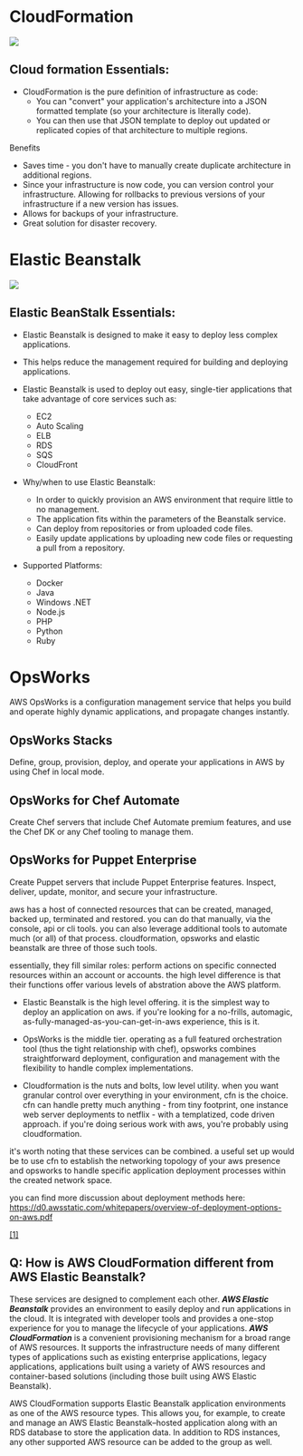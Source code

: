 # CloudFormation
![](https://github.com/lannyzhujin/AWS_CSA_Feb_2018/blob/master/AWS_CSA-Associate/img/CloudformationEssentials.PNG)
## Cloud formation Essentials:  
 - CloudFormation is the pure definition of infrastructure as code:
     - You can "convert" your application's architecture into a JSON formatted template (so your architecture is literally code).
     - You can then use that JSON template to deploy out updated or replicated copies of that architecture to multiple regions. 

Benefits
 - Saves time - you don't have to manually create duplicate architecture in additional regions.
 - Since your infrastructure is now code, you can version control your infrastructure. Allowing for rollbacks to previous versions of your infrastructure if a new version has issues.
 - Allows for backups of your infrastructure.
 - Great solution for disaster recovery. 

# Elastic Beanstalk
![](https://github.com/lannyzhujin/AWS_CSA_Feb_2018/blob/master/AWS_CSA-Associate/img/ElasticBeanStalk.PNG)
## Elastic BeanStalk Essentials:  
 - Elastic Beanstalk is designed to make it easy to deploy less complex applications.
 - This helps reduce the management required for building and deploying applications.
 - Elastic Beanstalk is used to deploy out easy, single-tier applications that take advantage of core services such as:
     - EC2
     - Auto Scaling
     - ELB
     - RDS
     - SQS
     - CloudFront 
	 
 - Why/when to use Elastic Beanstalk:
     - In order to quickly provision an AWS environment that require little to no management.
     - The application fits within the parameters of the Beanstalk service.
     - Can deploy from repositories or from uploaded code files.
     - Easily update applications by uploading new code files or requesting a pull from a repository. 
	 
 - Supported Platforms:
     - Docker
     - Java
     - Windows .NET
     - Node.js
     - PHP
     - Python
     - Ruby 

# OpsWorks
AWS OpsWorks is a configuration management service that helps you build and operate highly dynamic applications, and propagate changes instantly.

## OpsWorks Stacks
Define, group, provision, deploy, and operate your applications in AWS by using Chef in local mode.

## OpsWorks for Chef Automate
Create Chef servers that include Chef Automate premium features, and use the Chef DK or any Chef tooling to manage them.

## OpsWorks for Puppet Enterprise
Create Puppet servers that include Puppet Enterprise features. Inspect, deliver, update, monitor, and secure your infrastructure.

aws has a host of connected resources that can be created, managed, backed up, terminated and restored. you can do that manually, via the console, api or cli tools. you can also leverage additional tools to automate much (or all) of that process. cloudformation, opsworks and elastic beanstalk are three of those such tools.

essentially, they fill similar roles: perform actions on specific connected resources within an account or accounts. the high level difference is that their functions offer various levels of abstration above the AWS platform.

 - Elastic Beanstalk is the high level offering. it is the simplest way to deploy an application on aws. if you're looking for a no-frills, automagic, as-fully-managed-as-you-can-get-in-aws experience, this is it.

 - OpsWorks is the middle tier. operating as a full featured orchestration tool (thus the tight relationship with chef), opsworks combines straightforward deployment, configuration and management with the flexibility to handle complex implementations.

 - Cloudformation is the nuts and bolts, low level utility. when you want granular control over everything in your environment, cfn is the choice. cfn can handle pretty much anything - from tiny footprint, one instance web server deployments to netflix - with a templatized, code driven approach. if you're doing serious work with aws, you're probably using cloudformation.

it's worth noting that these services can be combined. a useful set up would be to use cfn to establish the networking topology of your aws presence and opsworks to handle specific application deployment processes within the created network space.

you can find more discussion about deployment methods here: https://d0.awsstatic.com/whitepapers/overview-of-deployment-options-on-aws.pdf 

[[1]](https://acloud.guru/forums/aws-certified-solutions-architect-professional/discussion/-K8uBbNMc2Jcc-mHRYLp/cloudformation-v-opsworks-v-elastic-beanstalk-use-cases)

## Q: How is AWS CloudFormation different from AWS Elastic Beanstalk?

These services are designed to complement each other. ***AWS Elastic Beanstalk*** provides an environment to easily deploy and run applications in the cloud. It is integrated with developer tools and provides a one-stop experience for you to manage the lifecycle of your applications. ***AWS CloudFormation*** is a convenient provisioning mechanism for a broad range of AWS resources. It supports the infrastructure needs of many different types of applications such as existing enterprise applications, legacy applications, applications built using a variety of AWS resources and container-based solutions (including those built using AWS Elastic Beanstalk).

AWS CloudFormation supports Elastic Beanstalk application environments as one of the AWS resource types. This allows you, for example, to create and manage an AWS Elastic Beanstalk–hosted application along with an RDS database to store the application data. In addition to RDS instances, any other supported AWS resource can be added to the group as well.
